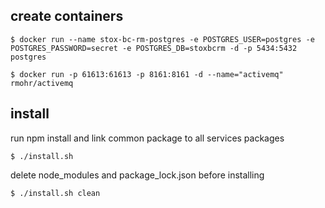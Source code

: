 create containers
-----------------

`$ docker run --name stox-bc-rm-postgres -e POSTGRES_USER=postgres -e POSTGRES_PASSWORD=secret -e POSTGRES_DB=stoxbcrm -d -p 5434:5432 postgres`

`$ docker run -p 61613:61613 -p 8161:8161 -d --name="activemq" rmohr/activemq`


install
-----------------

run npm install and link common package to all services packages

`$ ./install.sh`

delete node_modules and package_lock.json before installing

`$ ./install.sh clean`
